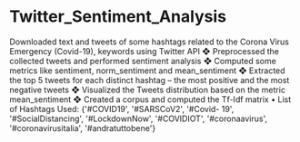 # Twitter_Sentiment_Analysis
Downloaded text and tweets of some hashtags related to the Corona Virus Emergency (Covid-19), keywords using Twitter API
❖ Preprocessed the collected tweets and performed sentiment analysis
❖ Computed some metrics like sentiment, norm_sentiment and mean_sentiment
❖ Extracted the top 5 tweets for each distinct hashtag – the most positive and the most
negative tweets
❖ Visualized the Tweets distribution based on the metric mean_sentiment
❖ Created a corpus and computed the Tf-Idf matrix
• List of Hashtags Used: {'#COVID19', '#SARSCoV2', '#Covid- 19', '#SocialDistancing', '#LockdownNow', '#COVIDIOT', '#coronaavirus', '#coronavirusitalia', '#andratuttobene'}
